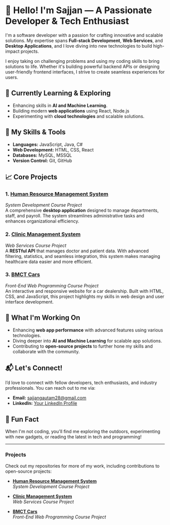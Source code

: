 # 👋 Hello! I'm Sajjan — A Passionate Developer & Tech Enthusiast

I'm a software developer with a passion for crafting innovative and scalable solutions. My expertise spans **Full-stack Development**, **Web Services**, and **Desktop Applications**, and I love diving into new technologies to build high-impact projects.

I enjoy taking on challenging problems and using my coding skills to bring solutions to life. Whether it's building powerful backend APIs or designing user-friendly frontend interfaces, I strive to create seamless experiences for users.

## 🌱 Currently Learning & Exploring
- Enhancing skills in **AI and Machine Learning**.
- Building modern **web applications** using React, Node.js
- Experimenting with **cloud technologies** and scalable solutions.

## 💼 My Skills & Tools
- **Languages:** JavaScript, Java, C#
- **Web Development:** HTML, CSS, React
- **Databases:** MySQL, MSSQL
- **Version Control:** Git, GitHub

## 📈 Core Projects

### 1. **[Human Resource Management System](https://github.com/sajjan15/System-Development.git)**  
*System Development Course Project*  
A comprehensive **desktop application** designed to manage departments, staff, and payroll. The system streamlines administrative tasks and enhances organizational efficiency.

### 2. **[Clinic Management System](https://github.com/sajjan15/Web-Services.git)**  
*Web Services Course Project*  
A **RESTful API** that manages doctor and patient data. With advanced filtering, statistics, and seamless integration, this system makes managing healthcare data easier and more efficient.

### 3. **[BMCT Cars](https://github.com/sajjan15/Front-End-Web-Programming.git)**  
*Front-End Web Programming Course Project*  
An interactive and responsive website for a car dealership. Built with HTML, CSS, and JavaScript, this project highlights my skills in web design and user interface development.

## 🚀 What I'm Working On
- Enhancing **web app performance** with advanced features using various technologies.
- Diving deeper into **AI and Machine Learning** for scalable app solutions.
- Contributing to **open-source projects** to further hone my skills and collaborate with the community.

## 📬 Let's Connect!
I’d love to connect with fellow developers, tech enthusiasts, and industry professionals. You can reach out to me via:

- **Email:** [sajjangautam28@gmail.com](mailto:sajjangautam28@gmail.com)
- **LinkedIn:** [Your LinkedIn Profile](https://www.linkedin.com/in/your-profile)

## 🌟 Fun Fact
When I'm not coding, you'll find me exploring the outdoors, experimenting with new gadgets, or reading the latest in tech and programming!

---

### Projects

Check out my repositories for more of my work, including contributions to open-source projects:

- **[Human Resource Management System](https://github.com/sajjan15/System-Development.git)**  
*System Development Course Project*

- **[Clinic Management System](https://github.com/sajjan15/Web-Services.git)**  
*Web Services Course Project*

- **[BMCT Cars](https://github.com/sajjan15/Front-End-Web-Programming.git)**  
*Front-End Web Programming Course Project*

